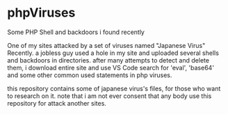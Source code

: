 # phpViruses
Some PHP Shell and backdoors i found recently

One of my sites attacked by a set of viruses named "Japanese Virus" Recently. a jobless guy used a hole in my site and uploaded several shells and backdoors in directories. after many attempts to detect and delete them, i download entire site and use VS Code search for 'eval', 'base64' and some other common used statements in php viruses.

this repository contains some of japanese virus's files, for those who want to research on it. note that i am not ever consent that any body use this repository for attack another sites.
